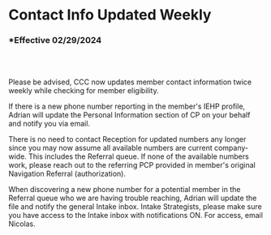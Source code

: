 # Contact Info Updated Weekly

### \*Effective 02/29/2024

<br></br>

Please be advised, CCC now updates member contact information twice weekly while checking for member eligibility.

If there is a new phone number reporting in the member's IEHP profile, Adrian will update the Personal Information section
of CP on your behalf and notify you via email.

There is no need to contact Reception for updated numbers any longer since you may now assume all available numbers
are current company-wide. This includes the Referral queue. If none of the available numbers work, please reach out to the
referring PCP provided in member's original Navigation Referral (authorization).

When discovering a new phone number for a potential member in the Referral queue who we are having trouble reaching,
Adrian will update the file and notify the general Intake inbox. Intake Strategists, please make sure you have access to the
Intake inbox with notifications ON. For access, email Nicolas.
